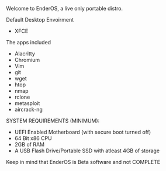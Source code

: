Welcome to EnderOS, a live only portable distro.

Default Desktop Envoirment
- XFCE

The apps included
- Alacritty
- Chromium
- Vim
- git
- wget
- htop
- nmap
- rclone
- metasploit
- aircrack-ng

SYSTEM REQUIREMENTS (MINIMUM):

- UEFI Enabled Motherboard (with secure boot turned off)
- 64 Bit x86 CPU
- 2GB of RAM
- A USB Flash Drive/Portable SSD with atleast 4GB of storage

Keep in mind that EnderOS is Beta software and not COMPLETE
